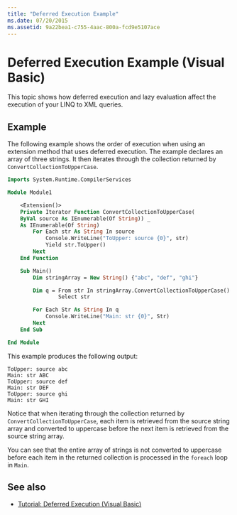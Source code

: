 ```yaml
---
title: "Deferred Execution Example"
ms.date: 07/20/2015
ms.assetid: 9a22bea1-c755-4aac-800a-fcd9e5107ace
---
```

# Deferred Execution Example (Visual Basic)

This topic shows how deferred execution and lazy evaluation affect the execution of your LINQ to XML queries.

## Example

The following example shows the order of execution when using an extension method that uses deferred execution. The example declares an array of three strings. It then iterates through the collection returned by `ConvertCollectionToUpperCase`.

```vb
Imports System.Runtime.CompilerServices

Module Module1

    <Extension()>
    Private Iterator Function ConvertCollectionToUpperCase(
    ByVal source As IEnumerable(Of String)) _
    As IEnumerable(Of String)
        For Each str As String In source
            Console.WriteLine("ToUpper: source {0}", str)
            Yield str.ToUpper()
        Next
    End Function

    Sub Main()
        Dim stringArray = New String() {"abc", "def", "ghi"}

        Dim q = From str In stringArray.ConvertCollectionToUpperCase()
                Select str

        For Each Str As String In q
            Console.WriteLine("Main: str {0}", Str)
        Next
    End Sub

End Module
```

This example produces the following output:

```console
ToUpper: source abc
Main: str ABC
ToUpper: source def
Main: str DEF
ToUpper: source ghi
Main: str GHI
```

Notice that when iterating through the collection returned by `ConvertCollectionToUpperCase`, each item is retrieved from the source string array and converted to uppercase before the next item is retrieved from the source string array.

You can see that the entire array of strings is not converted to uppercase before each item in the returned collection is processed in the `foreach` loop in `Main`.

## See also

- [Tutorial: Deferred Execution (Visual Basic)](../../../../visual-basic/programming-guide/concepts/linq/tutorial-deferred-execution.md)
